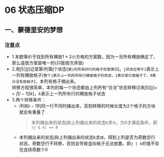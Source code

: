 # 06 状态压缩DP

## 一、蒙德里安的梦想
### 注意点
+ 1.本题等价于找到所有横放$1×2$小方格的方案数，因为一旦所有横放确定了，那么竖放方案是唯一的(只能按次序放)
+ 2.用$f[i][j]$记录第i列第j个状态(`第i列所有的行的格子存放情况`)。`j状态位等于1`表示上一列有横放格子(`整个j表示上一列的所有行横放格子的状态，1表示某行放格子了，0表示没有放格子`)，本列有格子捅出来。  
    转移方程很简单，本列的每一个状态都由上列所有“合法”状态转移过来$f[i][j] += f[i - 1][k]$，k表示上一列所有行的横放格子状态
+ 3.两个转移条件： 
  + $i$列和$i-1$列同一行不同时捅出来，否则转移的时候长度为2个格子的方块就会有重叠了
    > 本列捅出来的状态j和上列捅出来的状态k求`与`，为0才满足条件，即`(j & k) == 0`
  + 本列捅出来的状态j和上列捅出来的状态k求`或`，得到上列是否为奇数空行状态，奇数空行不转移，否则会导致竖向格子无法放置。即`j | k`的值不存在连续奇数个0